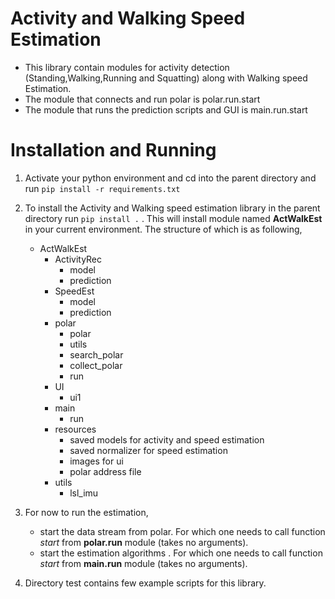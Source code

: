 # Activity and Walking Speed Estimation

- This library contain modules for activity detection (Standing,Walking,Running and Squatting) along with Walking speed Estimation. 
- The module that connects and run polar is polar.run.start
- The module that runs the prediction scripts and GUI is main.run.start


# Installation and Running

1. Activate your python environment and cd into the parent directory and run ``` pip install -r requirements.txt ```

2. To install the Activity and Walking speed estimation library  in the parent directory run ``` pip install . ``` . This will install module named **ActWalkEst** in your current environment. The structure of which is as following,
    - ActWalkEst
        - ActivityRec
            - model
            - prediction
        - SpeedEst
            - model
            - prediction
        - polar
            - polar
            - utils
            - search_polar
            - collect_polar
            - run
        - UI
            - ui1
        - main
            - run
        - resources
            - saved models for activity and speed estimation
            - saved normalizer for speed estimation
            - images for ui
            - polar address file
        - utils
            - lsl_imu


3. For now to run the estimation, 

    - start the data stream from polar. For which one needs to call function *start* from **polar.run** module (takes no arguments).
    - start the estimation algorithms . For which one needs to call function *start* from **main.run** module (takes no arguments).

4. Directory test contains few example scripts for this library. 